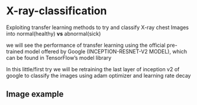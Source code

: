 # X-ray-classification

Exploiting transfer learning methods to try and classify X-ray chest Images into normal(healthy) **vs** abnormal(sick)

we will see the performance of transfer learning using the official pre-trained model offered by Google (INCEPTION-RESNET-V2 MODEL), which can be found in TensorFlow’s model library

In this little/first try we will be retraining the last layer of inception v2 of google to classify the images using adam optimizer and learning rate decay

## Image example
